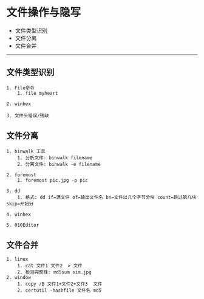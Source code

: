 
# 文件操作与隐写

* 文件类型识别
* 文件分离
* 文件合并

---

## 文件类型识别
    1. File命令
        1. file myheart

    2. winhex

    3. 文件头错误/残缺

## 文件分离
    1. binwalk 工具
        1. 分析文件: binwalk filename
        2. 分离文件: binwalk -e filename
     
    2. foremost
        1. foremost pic.jpg -o pic

    3. dd
        1. 格式: dd if=源文件 of=输出文件名 bs=文件以几个字节分块 count=跳过第几块 skip=开始分
    
    4. winhex
    
    5. 010Editor

## 文件合并
    1. linux
        1. cat 文件1 文件2  > 文件
        2. 检测完整性: md5sum sim.jpg
    2. window
        1. copy /B 文件1+文件2+文件3  文件
        2. certutil -hashfile 文件名 md5 